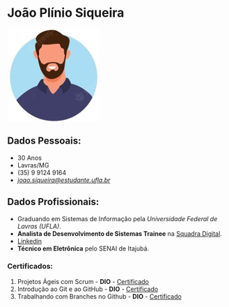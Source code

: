 # João Plínio Siqueira

![Avatar](avatar.jpg)

## Dados Pessoais:
* 30 Anos
* Lavras/MG
* (35) 9 9124 9164
* *joao.siqueira@estudante.ufla.br*


## Dados Profissionais:
* Graduando em Sistemas de Informação pela *Universidade Federal de Lavras (UFLA)*.
* **Analista de Desenvolvimento de Sistemas Trainee** na [Squadra Digital](https://www.squadra.com.br).
* [Linkedin](https://www.linkedin.com/in/joaopliniosiqueira/)
* **Técnico em Eletrônica** pelo SENAI de Itajubá.


### Certificados:
1. Projetos Ágeis com Scrum - **DIO** - [Certificado](https://www.dio.me/certificate/99FB47F5/share)
2. Introdução ao Git e ao GitHub - **DIO** - [Certificado](https://www.dio.me/certificate/941A5369/share)
3. Trabalhando com Branches no Github - **DIO** - [Certificado](https://www.dio.me/certificate/AD063B3C/share)
